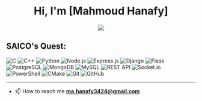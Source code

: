 <h1 align="center">Hi, I'm [Mahmoud Hanafy] </h1>
<p align="center">
  <img src="https://readme-typing-svg.herokuapp.com?center=true&size=28&color=000000&background=FFFFFF00&lines=Backend+Developer;" />
</p>


##  SAICO's Quest:

![C](https://img.shields.io/badge/C-00599C?style=for-the-badge&logo=c&logoColor=white)
![C++](https://img.shields.io/badge/C++-00599C?style=for-the-badge&logo=cplusplus&logoColor=white)
![Python](https://img.shields.io/badge/-Python-3776AB?style=for-the-badge&logo=python&logoColor=white)
![Node.js](https://img.shields.io/badge/-Node.js-339933?style=for-the-badge&logo=node.js&logoColor=white)
![Express.js](https://img.shields.io/badge/-Express.js-000000?style=for-the-badge&logo=express&logoColor=white)
![Django](https://img.shields.io/badge/-Django-092E20?style=for-the-badge&logo=django&logoColor=white)
![Flask](https://img.shields.io/badge/-Flask-ADD8E6?style=for-the-badge&logo=flask&logoColor=black)
![PostgreSQL](https://img.shields.io/badge/-PostgreSQL-336791?style=for-the-badge&logo=postgresql&logoColor=white)
![MongoDB](https://img.shields.io/badge/-MongoDB-47A248?style=for-the-badge&logo=mongodb&logoColor=white)
![MySQL](https://img.shields.io/badge/-MySQL-4479A1?style=for-the-badge&logo=mysql&logoColor=white)
![REST API](https://img.shields.io/badge/-REST_API-FF6F00?style=for-the-badge&logo=api&logoColor=white)
![Socket.io](https://img.shields.io/badge/-Socket.io-010101?style=for-the-badge&logo=socket.io&logoColor=white)
![PowerShell](https://img.shields.io/badge/Powershell-5391FE?style=for-the-badge&logo=powershell&logoColor=white)
![CMake](https://img.shields.io/badge/CMake-064F8C?style=for-the-badge&logo=cmake&logoColor=white)
![Git](https://img.shields.io/badge/Git-F05032?style=for-the-badge&logo=git&logoColor=white)
![GitHub](https://img.shields.io/badge/GitHub-181717?style=for-the-badge&logo=github&logoColor=white)


---











- 📫 How to reach me **ma.hanafy3424@gmail.com**











